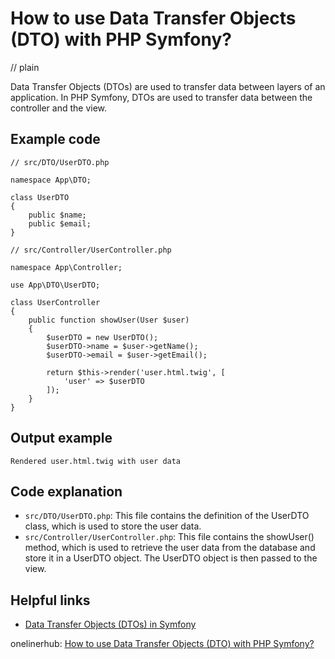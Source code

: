 # How to use Data Transfer Objects (DTO) with PHP Symfony?
// plain

Data Transfer Objects (DTOs) are used to transfer data between layers of an application. In PHP Symfony, DTOs are used to transfer data between the controller and the view.

## Example code

```
// src/DTO/UserDTO.php

namespace App\DTO;

class UserDTO
{
    public $name;
    public $email;
}

// src/Controller/UserController.php

namespace App\Controller;

use App\DTO\UserDTO;

class UserController
{
    public function showUser(User $user)
    {
        $userDTO = new UserDTO();
        $userDTO->name = $user->getName();
        $userDTO->email = $user->getEmail();

        return $this->render('user.html.twig', [
            'user' => $userDTO
        ]);
    }
}
```

## Output example

```
Rendered user.html.twig with user data
```

## Code explanation

- `src/DTO/UserDTO.php`: This file contains the definition of the UserDTO class, which is used to store the user data.
- `src/Controller/UserController.php`: This file contains the showUser() method, which is used to retrieve the user data from the database and store it in a UserDTO object. The UserDTO object is then passed to the view.

## Helpful links
- [Data Transfer Objects (DTOs) in Symfony](https://symfony.com/doc/current/best_practices/business-logic.html#data-transfer-objects)

onelinerhub: [How to use Data Transfer Objects (DTO) with PHP Symfony?](https://onelinerhub.com/php-symfony/how-to-use-data-transfer-objects--dto--with-php-symfony)